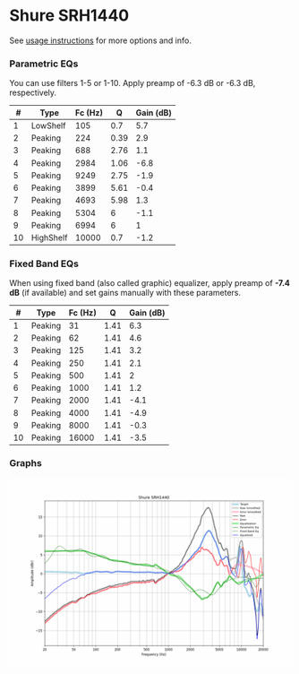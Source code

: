 # Shure SRH1440
See [usage instructions](https://github.com/jaakkopasanen/AutoEq#usage) for more options and info.

### Parametric EQs
You can use filters 1-5 or 1-10. Apply preamp of -6.3 dB or -6.3 dB, respectively.

|   # | Type      |   Fc (Hz) |    Q |   Gain (dB) |
|-----|-----------|-----------|------|-------------|
|   1 | LowShelf  |       105 | 0.7  |         5.7 |
|   2 | Peaking   |       224 | 0.39 |         2.9 |
|   3 | Peaking   |       688 | 2.76 |         1.1 |
|   4 | Peaking   |      2984 | 1.06 |        -6.8 |
|   5 | Peaking   |      9249 | 2.75 |        -1.9 |
|   6 | Peaking   |      3899 | 5.61 |        -0.4 |
|   7 | Peaking   |      4693 | 5.98 |         1.3 |
|   8 | Peaking   |      5304 | 6    |        -1.1 |
|   9 | Peaking   |      6994 | 6    |         1   |
|  10 | HighShelf |     10000 | 0.7  |        -1.2 |

### Fixed Band EQs
When using fixed band (also called graphic) equalizer, apply preamp of **-7.4 dB** (if available) and set gains manually with these parameters.

|   # | Type    |   Fc (Hz) |    Q |   Gain (dB) |
|-----|---------|-----------|------|-------------|
|   1 | Peaking |        31 | 1.41 |         6.3 |
|   2 | Peaking |        62 | 1.41 |         4.6 |
|   3 | Peaking |       125 | 1.41 |         3.2 |
|   4 | Peaking |       250 | 1.41 |         2.1 |
|   5 | Peaking |       500 | 1.41 |         2   |
|   6 | Peaking |      1000 | 1.41 |         1.2 |
|   7 | Peaking |      2000 | 1.41 |        -4.1 |
|   8 | Peaking |      4000 | 1.41 |        -4.9 |
|   9 | Peaking |      8000 | 1.41 |        -0.3 |
|  10 | Peaking |     16000 | 1.41 |        -3.5 |

### Graphs
![](./Shure%20SRH1440.png)
